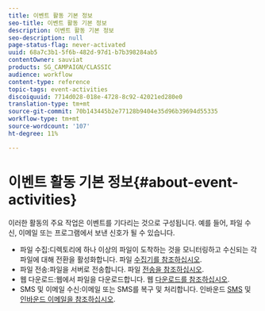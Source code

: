 ```yaml
---
title: 이벤트 활동 기본 정보
seo-title: 이벤트 활동 기본 정보
description: 이벤트 활동 기본 정보
seo-description: null
page-status-flag: never-activated
uuid: 68a7c3b1-5f6b-482d-97d1-b7b398284ab5
contentOwner: sauviat
products: SG_CAMPAIGN/CLASSIC
audience: workflow
content-type: reference
topic-tags: event-activities
discoiquuid: 7714d028-018e-4728-8c92-42021ed280e0
translation-type: tm+mt
source-git-commit: 70b143445b2e77128b9404e35d96b39694d55335
workflow-type: tm+mt
source-wordcount: '107'
ht-degree: 11%

---
```



# 이벤트 활동 기본 정보{#about-event-activities}

이러한 활동의 주요 작업은 이벤트를 기다리는 것으로 구성됩니다. 예를 들어, 파일 수신, 이메일 또는 프로그램에서 보낸 신호가 될 수 있습니다.

* 파일 수집:디렉토리에 하나 이상의 파일이 도착하는 것을 모니터링하고 수신되는 각 파일에 대해 전환을 활성화합니다. 파일 [수집기를 참조하십시오](../../workflow/using/file-collector.md).
* 파일 전송:파일을 서버로 전송합니다. 파일 [전송을 참조하십시오](../../workflow/using/file-transfer.md).
* 웹 다운로드:웹에서 파일을 다운로드합니다. 웹 [다운로드를 참조하십시오](../../workflow/using/web-download.md).
* SMS 및 이메일 수신:이메일 또는 SMS를 복구 및 처리합니다. 인바운드 [SMS](../../workflow/using/inbound-sms.md) 및 [인바운드 이메일을 참조하십시오](../../workflow/using/inbound-emails.md).

